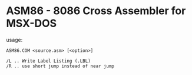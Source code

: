 ASM86 - 8086 Cross Assembler for MSX-DOS
===

usage:
````
ASM86.COM <source.asm> [<option>]

/L .. Write Label Listing (.LBL)
/R .. use short jump instead of near jump

````


